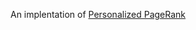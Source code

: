 An implentation of [Personalized PageRank](https://web.archive.org/web/20220702184037/https://objects.githubusercontent.com/github-production-release-asset-2e65be/464291578/83895a5d-7c49-4f1b-acda-2496bab13bd0?X-Amz-Algorithm=AWS4-HMAC-SHA256&X-Amz-Credential=AKIAIWNJYAX4CSVEH53A%2F20220702%2Fus-east-1%2Fs3%2Faws4_request&X-Amz-Date=20220702T184037Z&X-Amz-Expires=300&X-Amz-Signature=6dc5cfa1ad861e9d72cc6267af858a7c046b372213e0590d7284b9bb6cbf689d&X-Amz-SignedHeaders=host&actor_id=0&key_id=0&repo_id=464291578&response-content-disposition=attachment%3B%20filename%3Dsupp2.pdf&response-content-type=application%2Foctet-stream)
